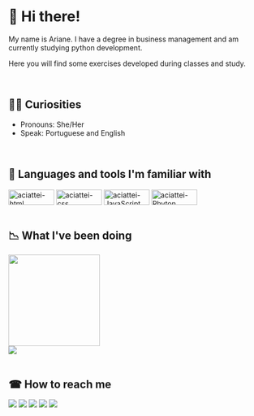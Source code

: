 <h1>👋 Hi there!</h1>
<p>My name is Ariane. I have a degree in business management and am currently studying python development.</p>

<p>Here you will find some exercises developed during classes and study.</p>
<br>
<h2>🕵️‍♀️ Curiosities</h2>
<ul>
  <li>Pronouns: She/Her</li>
  <li>Speak: Portuguese and English</li>
</ul>
<br>
<h2>🤖 Languages and tools I'm familiar with</h2>
<div style="display: inline_block">
  <img align="center" alt="aciattei-html" height="30" width="90" src="https://img.shields.io/badge/HTML5-E34F26?style=for-the-badge&logo=html5&logoColor=white">
  <img align="center" alt="aciattei-css" height="30" width="90" src="https://img.shields.io/badge/CSS3-1572B6?style=for-the-badge&logo=css3&logoColor=white">
    <img align="center" alt="aciattei-JavaScript" height="30" width="90" src="https://img.shields.io/badge/JavaScript-F7DF1E?style=for-the-badge&logo=javascript&logoColor=black">
  <img align="center" alt="aciattei-Phyton" height="30" width="90" src="https://img.shields.io/badge/Python-3776AB?style=for-the-badge&logo=python&logoColor=white">
</div>
<br>
<h2>📉 What I've been doing</h2>
<div>
  <a href="https://github.com/aciattei">
  <img height="180em" src="https://github-readme-stats.vercel.app/api?username=aciattei&show_icons=true&theme=github_dark&include_all_commits=true&count_private=true"/>
  </a>
</div>
<div>
  <a href="https://github.com/aciattei"></a>
  <img src="https://github-readme-stats.vercel.app/api/top-langs/?username=aciattei&layout=compact&theme=github_dark">
</div>
<br>
<h2>☎ How to reach me</h2>
<div style="display: inline_block"> 
  <a href="https://instagram.com/falaoiariane" target="_blank"><img src="https://img.shields.io/badge/-Instagram-%23E4405F?style=for-the-badge&logo=instagram&logoColor=white" target="_blank"></a>
  <a href="https://www.facebook.com/aciattei" target="_blank"><img src="https://img.shields.io/badge/Facebook-1877F2?style=for-the-badge&logo=facebook&logoColor=white" target="_blank"></a>
  <a href="https://linkedin.com/in/ariane-ciattei-62389141/" target="_blank"><img src="https://img.shields.io/badge/-LinkedIn-%230077B5?style=for-the-badge&logo=linkedin&logoColor=white" target="_blank"></a>
  <a href="https://twitter.com/ciattei" target="_blank"><img src="https://img.shields.io/badge/Twitter-1DA1F2?style=for-the-badge&logo=twitter&logoColor=white" target="_blank"></a>
  <a href = "mailto:aciattei@gmail.com"><img src="https://img.shields.io/badge/-Gmail-%23333?style=for-the-badge&logo=gmail&logoColor=white" target="_blank"></a>
</div>
